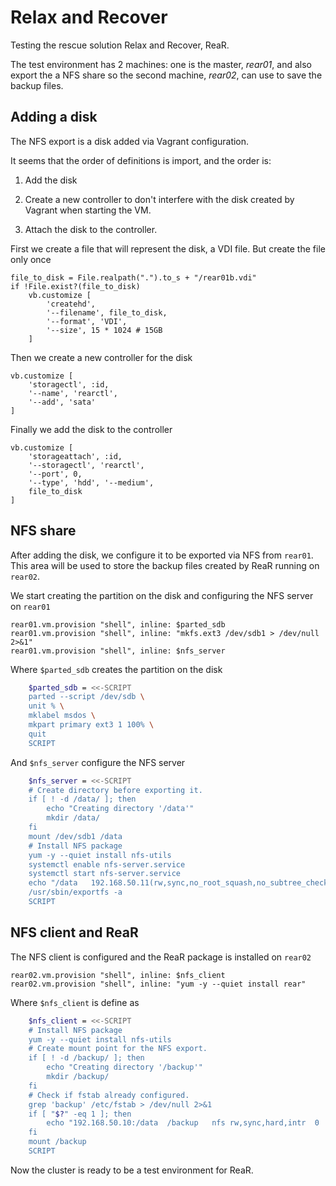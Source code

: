 # Relax and Recover

Testing the rescue solution Relax and Recover, ReaR.

The test environment has 2 machines: one is the master, _rear01_, and also export the a NFS share so the second machine, _rear02_, can use to save the backup files.

## Adding a disk

The NFS export is a disk added via Vagrant configuration.

It seems that the order of definitions is import, and the order is:

1. Add the disk

1. Create a new controller to don't interfere with the disk created by Vagrant when starting the VM.

1. Attach the disk to the controller.

First we create a file that will represent the disk, a VDI file. But create the file only once

    file_to_disk = File.realpath(".").to_s + "/rear01b.vdi"
    if !File.exist?(file_to_disk)
        vb.customize [
            'createhd',
            '--filename', file_to_disk,
            '--format', 'VDI',
            '--size', 15 * 1024 # 15GB
        ]

Then we create a new controller for the disk

    vb.customize [
        'storagectl', :id,
        '--name', 'rearctl',
        '--add', 'sata'
    ]

Finally we add the disk to the controller

    vb.customize [
        'storageattach', :id,
        '--storagectl', 'rearctl',
        '--port', 0,
        '--type', 'hdd', '--medium',
        file_to_disk
    ]

## NFS share 

After adding the disk, we configure it to be exported via NFS from `rear01`. This area will be used to store the backup files created by ReaR running on `rear02`.

We start creating the partition on the disk and configuring the NFS server on `rear01`

    rear01.vm.provision "shell", inline: $parted_sdb
    rear01.vm.provision "shell", inline: "mkfs.ext3 /dev/sdb1 > /dev/null 2>&1"
    rear01.vm.provision "shell", inline: $nfs_server

Where `$parted_sdb` creates the partition on the disk

```bash
    $parted_sdb = <<-SCRIPT
    parted --script /dev/sdb \
    unit % \
    mklabel msdos \
    mkpart primary ext3 1 100% \
    quit
    SCRIPT
```

And `$nfs_server` configure the NFS server

```bash
    $nfs_server = <<-SCRIPT
    # Create directory before exporting it.
    if [ ! -d /data/ ]; then
        echo "Creating directory '/data'"
        mkdir /data/
    fi
    mount /dev/sdb1 /data
    # Install NFS package
    yum -y --quiet install nfs-utils
    systemctl enable nfs-server.service
    systemctl start nfs-server.service
    echo "/data   192.168.50.11(rw,sync,no_root_squash,no_subtree_check)" > /etc/exports
    /usr/sbin/exportfs -a
    SCRIPT
```

## NFS client and ReaR

The NFS client is configured and the ReaR package is installed on `rear02`

    rear02.vm.provision "shell", inline: $nfs_client
    rear02.vm.provision "shell", inline: "yum -y --quiet install rear"

Where `$nfs_client` is define as

```bash
    $nfs_client = <<-SCRIPT
    # Install NFS package
    yum -y --quiet install nfs-utils
    # Create mount point for the NFS export.
    if [ ! -d /backup/ ]; then
        echo "Creating directory '/backup'"
        mkdir /backup/
    fi
    # Check if fstab already configured.
    grep 'backup' /etc/fstab > /dev/null 2>&1
    if [ "$?" -eq 1 ]; then
        echo "192.168.50.10:/data  /backup   nfs rw,sync,hard,intr  0     0" >> /etc/fstab
    fi
    mount /backup
    SCRIPT
```

Now the cluster is ready to be a test environment for ReaR.